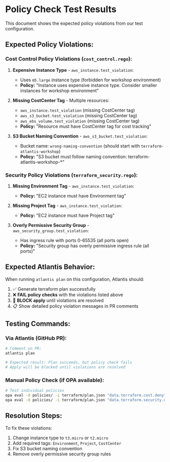 # Policy Check Test Results

This document shows the expected policy violations from our test configuration.

## Expected Policy Violations:

### Cost Control Policy Violations (`cost_control.rego`):

1. **Expensive Instance Type** - `aws_instance.test_violation`:
   - Uses `m5.large` instance type (forbidden for workshop environment)
   - **Policy:** "Instance uses expensive instance type. Consider smaller instances for workshop environment"

2. **Missing CostCenter Tag** - Multiple resources:
   - `aws_instance.test_violation` (missing CostCenter tag)
   - `aws_s3_bucket.test_violation` (missing CostCenter tag)  
   - `aws_ebs_volume.test_violation` (missing CostCenter tag)
   - **Policy:** "Resource must have CostCenter tag for cost tracking"

3. **S3 Bucket Naming Convention** - `aws_s3_bucket.test_violation`:
   - Bucket name: `wrong-naming-convention` (should start with `terraform-atlantis-workshop`)
   - **Policy:** "S3 bucket must follow naming convention: terraform-atlantis-workshop-*"

### Security Policy Violations (`terraform_security.rego`):

1. **Missing Environment Tag** - `aws_instance.test_violation`:
   - **Policy:** "EC2 instance must have Environment tag"

2. **Missing Project Tag** - `aws_instance.test_violation`:
   - **Policy:** "EC2 instance must have Project tag"

3. **Overly Permissive Security Group** - `aws_security_group.test_violation`:
   - Has ingress rule with ports 0-65535 (all ports open)
   - **Policy:** "Security group has overly permissive ingress rule (all ports)"

## Expected Atlantis Behavior:

When running `atlantis plan` on this configuration, Atlantis should:

1. ✅ Generate terraform plan successfully
2. ❌ **FAIL policy checks** with the violations listed above
3. 🚫 **BLOCK apply** until violations are resolved
4. 📋 Show detailed policy violation messages in PR comments

## Testing Commands:

### Via Atlantis (GitHub PR):
```bash
# Comment on PR:
atlantis plan

# Expected result: Plan succeeds, but policy check fails
# Apply will be blocked until violations are resolved
```

### Manual Policy Check (if OPA available):
```bash
# Test individual policies
opa eval -d policies/ -i terraform/plan.json "data.terraform.cost.deny"
opa eval -d policies/ -i terraform/plan.json "data.terraform.security.deny"
```

## Resolution Steps:

To fix these violations:

1. Change instance type to `t3.micro` or `t2.micro`
2. Add required tags: `Environment`, `Project`, `CostCenter`
3. Fix S3 bucket naming convention
4. Remove overly permissive security group rules
